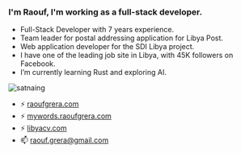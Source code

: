 ### I'm Raouf, I'm working as a full-stack developer.

- Full-Stack Developer with 7 years experience.
- Team leader for postal addressing application for Libya Post.
- Web application developer for the SDI Libya project.
- I have one of the leading job site in Libya, with 45K followers on Facebook.
- I’m currently learning Rust and exploring AI.





<p align="left"> <img src="https://komarev.com/ghpvc/?username=raoufgrera&label=Profile%20views&color=0e75b6&style=flat-square" alt="satnaing" /></p>

- ⚡ [raoufgrera.com](https://raoufgrera.com)
- ⚡ [mywords.raoufgrera.com](https://mywords.raoufgrera.com)
- ⚡ [libyacv.com](https://libyacv.com)
- 📫 raouf.grera@gmail.com

<!--

<p align="center">
  <img align="top" src="https://github-readme-stats.vercel.app/api/top-langs/?username=RaoufGrera&layout=compact&theme=dark&langs_count=6"/>
</p>
**raoufgr/raoufgr** is a ✨ _special_ ✨ repository because its `README.md` (this file) appears on your GitHub profile.
- 🌱 I’m currently learning Design Patterns and Foucs on C# and Rust Language.
Here are some ideas to get you started:

- 🔭 I’m currently working on ...
- 🌱 I’m currently learning ...
- 👯 I’m looking to collaborate on ...
- 🤔 I’m looking for help with ...
- 💬 Ask me about ...
- 📫 How to reach me: ...
- 😄 Pronouns: ...
- ⚡ Fun fact: ...
- ⚡ [MyLetter.app](https://myletter.app) 

-->
